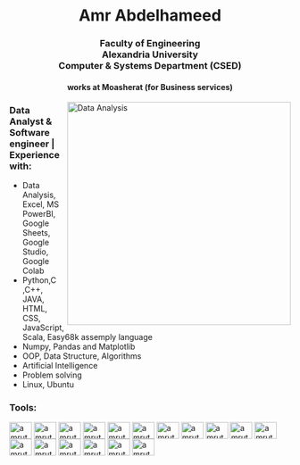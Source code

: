 

<h1 align="center">Amr Abdelhameed</h1>
<h3 align="center">Faculty of Engineering </br> Alexandria University </br> Computer & Systems Department (CSED)</h3>
<h4 align="center">works at Moasherat (for Business services)</h4>

<img alt="Data Analysis" width="400" align="right" src="https://media4.giphy.com/media/v1.Y2lkPTc5MGI3NjExbHEyamNnamxwY3JmdmVxYnlrNGd6amY2enB4cG5tdWYyeG45ZnJ0byZlcD12MV9pbnRlcm5hbF9naWZfYnlfaWQmY3Q9Zw/3oKIPEqDGUULpEU0aQ/giphy.gif">

<h3>
Data Analyst & Software engineer | Experience with:
</h3>
<p>
<ul>
<li>Data Analysis, Excel, MS PowerBI, Google Sheets, Google Studio, Google Colab</li>
<li>Python,C ,C++, JAVA, HTML, CSS, JavaScript,Scala, Easy68k assemply language</li>
<li>Numpy, Pandas and Matplotlib</li>
<li>OOP, Data Structure, Algorithms</li>
<li>Artificial Intelligence</li>
<li>Problem solving</li>
  <li>Linux, Ubuntu</li>
</ul>
</p>

<h3 align="left">Tools:</h3>

<img align="center" src="https://github.com/amrabdelhameed1001/amrabdelhameed1001/assets/85768785/c4952295-d00e-4064-be4f-d40cc75e4f29" alt="amruthpillai" height="30" width="40" />
<img align="center" src="https://github.com/amrabdelhameed1001/amrabdelhameed1001/assets/85768785/f3c35a65-aa3d-41e4-a387-ebbd563f85c0" alt="amruthpillai" height="30" width="40" />
<img align="center" src="https://github.com/amrabdelhameed1001/amrabdelhameed1001/assets/85768785/f2d119b8-0ab0-4691-9850-f93796c120a8" alt="amruthpillai" height="30" width="40" />
<img align="center" src="https://github.com/amrabdelhameed1001/amrabdelhameed1001/assets/85768785/fef7efe5-bf30-45ba-ad6a-3d4be3d90036" alt="amruthpillai" height="30" width="40" />
<img align="center" src="https://github.com/amrabdelhameed1001/amrabdelhameed1001/assets/85768785/2c5487d8-adf7-40c7-a963-f773984dfdb0" alt="amruthpillai" height="30" width="40" />
<img align="center" src="https://github.com/amrabdelhameed1001/amrabdelhameed1001/assets/85768785/a2601245-82a9-4f18-a4c5-b0367c1ede8c" alt="amruthpillai" height="30" width="40" />
<img align="center" src="https://github.com/amrabdelhameed1001/amrabdelhameed1001/assets/85768785/59cd45ca-58dc-4ff5-8846-70ee89ab8607" alt="amruthpillai" height="30" width="40" />
<img align="center" src="https://github.com/amrabdelhameed1001/amrabdelhameed1001/assets/85768785/2770af2e-b1f5-45ea-b57e-e87c25a1bcaa" alt="amruthpillai" height="30" width="40" />
<img align="center" src="https://github.com/amrabdelhameed1001/amrabdelhameed1001/assets/85768785/cfad9bf1-9f80-465b-9fc0-92a04a41617d" alt="amruthpillai" height="30" width="40" />
<img align="center" src="https://github.com/amrabdelhameed1001/amrabdelhameed1001/assets/85768785/9c36a2d6-6db7-427f-9fa0-2f6927e09885" alt="amruthpillai" height="30" width="40" />
<img align="center" src="https://github.com/amrabdelhameed1001/amrabdelhameed1001/assets/85768785/32884f5e-9402-47db-b58a-0d955e06ddba" alt="amruthpillai" height="30" width="40" />
<img align="center" src="https://github.com/amrabdelhameed1001/amrabdelhameed1001/assets/85768785/9ddd63de-cb3b-4b2a-9b56-6bd685d4086d" alt="amruthpillai" height="30" width="40" />
<img align="center" src="https://github.com/amrabdelhameed1001/amrabdelhameed1001/assets/85768785/c4ffe733-5400-473f-ba46-6ac8ee983b25" alt="amruthpillai" height="30" width="40" />
<img align="center" src="https://github.com/amrabdelhameed1001/amrabdelhameed1001/assets/85768785/1ed317eb-744d-4bcf-8f4e-8be4227af457" alt="amruthpillai" height="30" width="40" />
<img align="center" src="https://github.com/amrabdelhameed1001/amrabdelhameed1001/assets/85768785/501fa2e6-8450-48ad-bd79-51a2cf428e19" alt="amruthpillai" height="30" width="40" />
<img align="center" src="https://github.com/amrabdelhameed1001/amrabdelhameed1001/assets/85768785/8cba0d08-6f55-4e90-a60a-c8b09f35ce18" alt="amruthpillai" height="30" width="40" />
<img align="center" src="https://github.com/amrabdelhameed1001/amrabdelhameed1001/assets/85768785/817004ef-3ff9-4e6e-8399-3846df63f483" alt="amruthpillai" height="30" width="40" />




<!--
**amrabdelhameed1001/amrabdelhameed1001** is a ✨ _special_ ✨ repository because its `README.md` (this file) appears on your GitHub profile.

Here are some ideas to get you started:

- 🔭 I’m currently working on ...
- 🌱 I’m currently learning ...
- 👯 I’m looking to collaborate on ...
- 🤔 I’m looking for help with ...
- 💬 Ask me about ...
- 📫 How to reach me: ...
- 😄 Pronouns: ...
- ⚡ Fun fact: ...
-->
